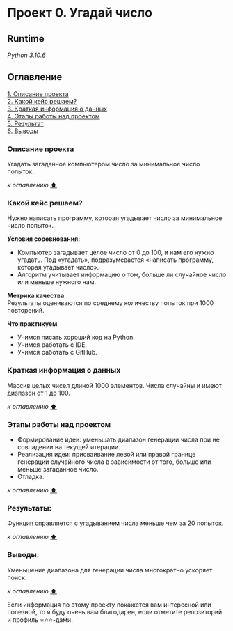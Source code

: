# **Проект 0. Угадай число**

## **Runtime**
*Python 3.10.6*

## **Оглавление**
[1. Описание проекта](#описание-проекта)  
[2. Какой кейс решаем?](#какой-кейс-решаем)  
[3. Краткая информация о данных](#краткая-информация-о-данных)  
[4. Этапы работы над проектом](#этапы-работы-над-проектом)  
[5. Результат](#результаты)  
[6. Выводы](#выводы)  

### **Описание проекта**
Угадать загаданное компьютером число за минимальное число попыток.

*к оглавлению* [**⬆**](#оглавление)

### **Какой кейс решаем?**
Нужно написать программу, которая угадывает число за минимальное число попыток.

**Условия соревнования:**
- Компьютер загадывает целое число от 0 до 100, и нам его нужно угадать. Под «угадать», подразумевается «написать программу, которая угадывает число».
- Алгоритм учитывает информацию о том, больше ли случайное число или меньше нужного нам.

**Метрика качества**  
Результаты оцениваются по среднему количеству попыток при 1000 повторений.

**Что практикуем**
- Учимся писать хороший код на Python.
- Учимся работать с IDE.
- Учимся работать с GitHub.

### **Краткая информация о данных**
Массив целых чисел длиной 1000 элементов. Числа случайны и имеют диапазон от 1 до 100.

*к оглавлению* [**⬆**](#оглавление)

### **Этапы работы над проектом**
- Формирование идеи: уменьшать диапазон генерации числа при не совпадении на текущей итерации.
- Реализация идеи: присваивание левой или правой границе генерации случайного числа в зависимости от того, больше или меньше загаданное число.
- Отладка.

*к оглавлению* [**⬆**](#оглавление)

### **Результаты:**
Функция справляется с угадыванием числа меньше чем за 20 попыток.

*к оглавлению* [**⬆**](#оглавление)

### **Выводы:**
Уменьшение диапазона для генерации числа многократно ускоряет поиск.

*к оглавлению* [**⬆**](#оглавление)

Если информация по этому проекту покажется вам интересной или полезной, то я буду очень вам благодарен, если отметите репозиторий и профиль ⭐️⭐️⭐️-дами.